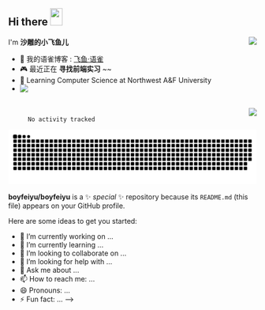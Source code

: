 ## Hi there <img src="https://media.giphy.com/media/hvRJCLFzcasrR4ia7z/giphy.gif" width="25px" height="35px">

<a href="#">
  <img align="right" src="https://github-readme-stats.vercel.app/api?username=boyfeiyu&show_icons=true">
</a>

I'm **沙雕的小飞鱼儿**

- 💬 我的语雀博客 : [飞鱼·语雀](https://www.yuque.com/boyfeiyu)
- 🎮 最近正在 **寻找前端实习** ~~
- 🌱 Learning Computer Science at Northwest A&F University
- <img align="left" src="https://cdn.jsdelivr.net/gh/yzyyz1387/WangYeQianger/nwafu.png" height="75px">   
  

<br>
<a href="#" style="">
  <img align="right" src="https://github-readme-stats.vercel.app/api/top-langs/?username=boyfeiyu">
</a>

<!--

## 🌟 **Platforms 、My Skills & Tools**  
![](https://img.shields.io/badge/Windows11-0078d6?style=flat-square&logo=windows&logoColor=fff)
![](https://img.shields.io/badge/-HTML-e76029?style=flat-square&logo=html5&logoColor=fff)
![](https://img.shields.io/badge/-CSS-275ee4?style=flat-square&logo=css3&logoColor=fff)
![](https://img.shields.io/badge/-JavaScript-eeca03?style=flat-square&logo=javascript&logoColor=fff)




## 📊 **This week I spent my time on**
<!--START_SECTION:waka-->

```text
No activity tracked
```

<!--END_SECTION:waka-->  

![](https://github.com/boyfeiyu/boyfeiyu/blob/output/github-contribution-grid-snake.svg)


**boyfeiyu/boyfeiyu** is a ✨ _special_ ✨ repository because its `README.md` (this file) appears on your GitHub profile.

Here are some ideas to get you started:

- 🔭 I’m currently working on ...
- 🌱 I’m currently learning ...
- 👯 I’m looking to collaborate on ...
- 🤔 I’m looking for help with ...
- 💬 Ask me about ...
- 📫 How to reach me: ...
- 😄 Pronouns: ...
- ⚡ Fun fact: ...
-->
